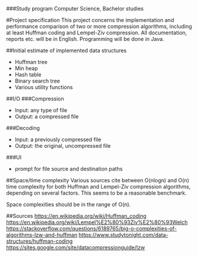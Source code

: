 ###Study program
Computer Science, Bachelor studies

#Project specification
This project concerns the implementation and performance comparison of two or more compression algorithms, including at least Huffman coding and Lempel-Ziv compression.
All documentation, reports etc. will be in English. Programming will be done in Java.

##Initial estimate of implemented data structures
* Huffman tree
* Min heap
* Hash table
* Binary search tree
* Various utility functions

##I/O
###Compression
* Input: any type of file
* Output: a compressed file

###Decoding
* Input: a previously compressed file
* Output: the original, uncompressed file

###UI
* prompt for file source and destination paths

##Space/time complexity
Various sources cite between O(nlogn) and O(n) time complexity for both Huffman and Lempel-Ziv compression algorithms, depending on several factors. This seems to be
a reasonable benchmark.

Space complexities should be in the range of O(n). 

##Sources
https://en.wikipedia.org/wiki/Huffman_coding
https://en.wikipedia.org/wiki/Lempel%E2%80%93Ziv%E2%80%93Welch
https://stackoverflow.com/questions/6189765/big-o-complexities-of-algorithms-lzw-and-huffman
https://www.studytonight.com/data-structures/huffman-coding
https://sites.google.com/site/datacompressionguide/lzw
